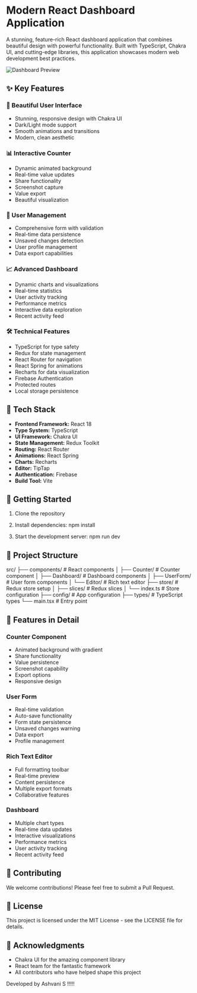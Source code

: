 # Modern React Dashboard Application

A stunning, feature-rich React dashboard application that combines beautiful design with powerful functionality. Built with TypeScript, Chakra UI, and cutting-edge libraries, this application showcases modern web development best practices.

![Dashboard Preview](https://images.unsplash.com/photo-1551288049-bebda4e38f71?auto=format&fit=crop&q=80&w=2000)

## ✨ Key Features

### 🎨 Beautiful User Interface
- Stunning, responsive design with Chakra UI
- Dark/Light mode support
- Smooth animations and transitions
- Modern, clean aesthetic

### 📊 Interactive Counter
- Dynamic animated background
- Real-time value updates
- Share functionality
- Screenshot capture
- Value export
- Beautiful visualization

### 📝 User Management
- Comprehensive form with validation
- Real-time data persistence
- Unsaved changes detection
- User profile management
- Data export capabilities

### 📈 Advanced Dashboard
- Dynamic charts and visualizations
- Real-time statistics
- User activity tracking
- Performance metrics
- Interactive data exploration
- Recent activity feed

### 🛠️ Technical Features
- TypeScript for type safety
- Redux for state management
- React Router for navigation
- React Spring for animations
- Recharts for data visualization
- Firebase Authentication
- Protected routes
- Local storage persistence

## 🚀 Tech Stack

- **Frontend Framework:** React 18
- **Type System:** TypeScript
- **UI Framework:** Chakra UI
- **State Management:** Redux Toolkit
- **Routing:** React Router
- **Animations:** React Spring
- **Charts:** Recharts
- **Editor:** TipTap
- **Authentication:** Firebase
- **Build Tool:** Vite

## 🎯 Getting Started

1. Clone the repository
2. Install dependencies:
   npm install

3. Start the development server:
   npm run dev

## 📁 Project Structure

src/
├── components/         # React components
│   ├── Counter/       # Counter component
│   ├── Dashboard/     # Dashboard components
│   ├── UserForm/      # User form components
│   └── Editor/        # Rich text editor
├── store/             # Redux store setup
│   ├── slices/        # Redux slices
│   └── index.ts       # Store configuration
├── config/            # App configuration
├── types/             # TypeScript types
└── main.tsx           # Entry point

## 🎨 Features in Detail

### Counter Component
- Animated background with gradient
- Share functionality
- Value persistence
- Screenshot capability
- Export options
- Responsive design

### User Form
- Real-time validation
- Auto-save functionality
- Form state persistence
- Unsaved changes warning
- Data export
- Profile management

### Rich Text Editor
- Full formatting toolbar
- Real-time preview
- Content persistence
- Multiple export formats
- Collaborative features

### Dashboard
- Multiple chart types
- Real-time data updates
- Interactive visualizations
- Performance metrics
- User activity tracking
- Recent activity feed

## 🤝 Contributing

We welcome contributions! Please feel free to submit a Pull Request.

## 📄 License

This project is licensed under the MIT License - see the LICENSE file for details.

## 🌟 Acknowledgments

- Chakra UI for the amazing component library
- React team for the fantastic framework
- All contributors who have helped shape this project



Developed by Ashvani S !!!!!